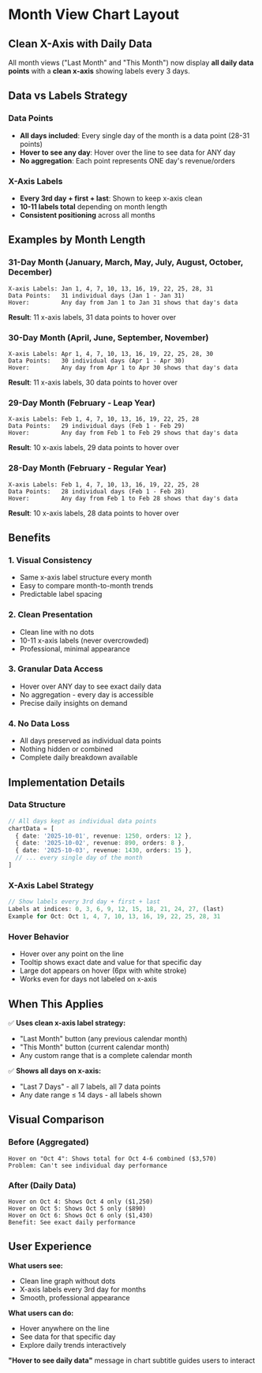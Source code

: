 # Month View Chart Layout

## Clean X-Axis with Daily Data

All month views ("Last Month" and "This Month") now display **all daily data points** with a **clean x-axis** showing labels every 3 days.

## Data vs Labels Strategy

### Data Points
- **All days included**: Every single day of the month is a data point (28-31 points)
- **Hover to see any day**: Hover over the line to see data for ANY day
- **No aggregation**: Each point represents ONE day's revenue/orders

### X-Axis Labels
- **Every 3rd day + first + last**: Shown to keep x-axis clean
- **10-11 labels total** depending on month length
- **Consistent positioning** across all months

## Examples by Month Length

### 31-Day Month (January, March, May, July, August, October, December)
```
X-axis Labels: Jan 1, 4, 7, 10, 13, 16, 19, 22, 25, 28, 31
Data Points:   31 individual days (Jan 1 - Jan 31)
Hover:         Any day from Jan 1 to Jan 31 shows that day's data
```
**Result**: 11 x-axis labels, 31 data points to hover over

### 30-Day Month (April, June, September, November)
```
X-axis Labels: Apr 1, 4, 7, 10, 13, 16, 19, 22, 25, 28, 30
Data Points:   30 individual days (Apr 1 - Apr 30)
Hover:         Any day from Apr 1 to Apr 30 shows that day's data
```
**Result**: 11 x-axis labels, 30 data points to hover over

### 29-Day Month (February - Leap Year)
```
X-axis Labels: Feb 1, 4, 7, 10, 13, 16, 19, 22, 25, 28
Data Points:   29 individual days (Feb 1 - Feb 29)
Hover:         Any day from Feb 1 to Feb 29 shows that day's data
```
**Result**: 10 x-axis labels, 29 data points to hover over

### 28-Day Month (February - Regular Year)
```
X-axis Labels: Feb 1, 4, 7, 10, 13, 16, 19, 22, 25, 28
Data Points:   28 individual days (Feb 1 - Feb 28)
Hover:         Any day from Feb 1 to Feb 28 shows that day's data
```
**Result**: 10 x-axis labels, 28 data points to hover over

## Benefits

### 1. **Visual Consistency**
- Same x-axis label structure every month
- Easy to compare month-to-month trends
- Predictable label spacing

### 2. **Clean Presentation**
- Clean line with no dots
- 10-11 x-axis labels (never overcrowded)
- Professional, minimal appearance

### 3. **Granular Data Access**
- Hover over ANY day to see exact daily data
- No aggregation - every day is accessible
- Precise daily insights on demand

### 4. **No Data Loss**
- All days preserved as individual data points
- Nothing hidden or combined
- Complete daily breakdown available

## Implementation Details

### Data Structure
```typescript
// All days kept as individual data points
chartData = [
  { date: '2025-10-01', revenue: 1250, orders: 12 },
  { date: '2025-10-02', revenue: 890, orders: 8 },
  { date: '2025-10-03', revenue: 1430, orders: 15 },
  // ... every single day of the month
]
```

### X-Axis Label Strategy
```typescript
// Show labels every 3rd day + first + last
Labels at indices: 0, 3, 6, 9, 12, 15, 18, 21, 24, 27, (last)
Example for Oct: Oct 1, 4, 7, 10, 13, 16, 19, 22, 25, 28, 31
```

### Hover Behavior
- Hover over any point on the line
- Tooltip shows exact date and value for that specific day
- Large dot appears on hover (6px with white stroke)
- Works even for days not labeled on x-axis

## When This Applies

✅ **Uses clean x-axis label strategy:**
- "Last Month" button (any previous calendar month)
- "This Month" button (current calendar month)  
- Any custom range that is a complete calendar month

✅ **Shows all days on x-axis:**
- "Last 7 Days" - all 7 labels, all 7 data points
- Any date range ≤ 14 days - all labels shown

## Visual Comparison

### Before (Aggregated)
```
Hover on "Oct 4": Shows total for Oct 4-6 combined ($3,570)
Problem: Can't see individual day performance
```

### After (Daily Data)
```
Hover on Oct 4: Shows Oct 4 only ($1,250)
Hover on Oct 5: Shows Oct 5 only ($890)
Hover on Oct 6: Shows Oct 6 only ($1,430)
Benefit: See exact daily performance
```

## User Experience

**What users see:**
- Clean line graph without dots
- X-axis labels every 3rd day for months
- Smooth, professional appearance

**What users can do:**
- Hover anywhere on the line
- See data for that specific day
- Explore daily trends interactively

**"Hover to see daily data"** message in chart subtitle guides users to interact

